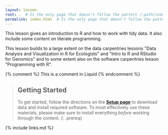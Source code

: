 ```yaml
---
layout: lesson
root: .  # Is the only page that doesn't follow the pattern /:path/index.html
permalink: index.html  # Is the only page that doesn't follow the pattern /:path/index.html
---
```


This lesson gives an introduction to R and how to work with tidy data. It also
include some content on literate programming.

This lesson builds to a large extent on the data carpentries lessons
"Data Analysis and Visualization in R for Ecologists" and "Intro to R and
RStudio for Genomics" and to some extent also on the software carpentries lesson
"Programming with R".

<!-- this is an html comment -->

{% comment %} This is a comment in Liquid {% endcomment %}

> ## Getting Started
>
> To get started, follow the directions on the **[Setup page](setup.html)** 
> to download data and install required software. To most effectively use these
> materials, please make sure to install everything *before* working through
> the content.
{: .prereq}

<!--- ## For Instructors
> If you are teaching this lesson in a workshop, please see the
> [Instructor notes](guide/).
{: .prereq}--->

{% include links.md %}
